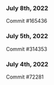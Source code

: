 ### July 8th, 2022

Commit #165436

### July 5th, 2022

Commit #314353


### July 4th, 2022

Commit #72281
